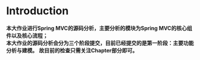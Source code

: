 # Introduction
**本大作业进行Spring MVC的源码分析，主要分析的模块为Spring MVC的核心组件以及核心流程；**  
**本大作业的源码分析会分为三个阶段提交，目前已经提交的是第一阶段：主要功能分析与建模。**
**故目前的检查只需关注Chapter部分即可。**
